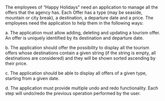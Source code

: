 The employees of “Happy Holidays” need an application to manage all
the offers that the agency has. Each Offer has a type (may be seaside,
mountain or city break), a destination, a departure date and a price.
The employees need the application to help them in the following
ways:

a. The application must allow adding, deleting and updating a
tourism offer. An offer is uniquely identified by its destination and
departure date.  

b. The application should offer the possibility to display all the tourism offers whose destinations
contain a given string (if the string is empty, all destinations are considered) and they will be
shown sorted ascending by their price.
  
c. The application should be able to display all offers of a given type, starting from a given date.  

d. The application must provide multiple undo and redo functionality. Each step will undo/redo
the previous operation performed by the user.  